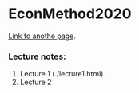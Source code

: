 # EconMethod2020

[Link to anothe page](./another-page.html).

### Lecture notes:
1.  Lecture 1 (./lecture1.html)
1.  Lecture 2
